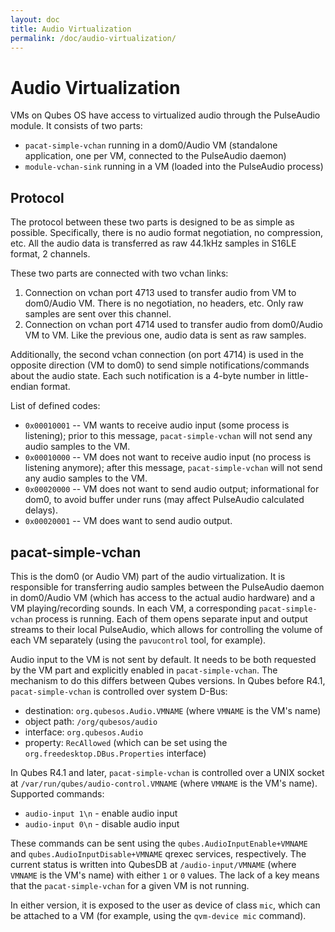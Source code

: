 ```yaml
---
layout: doc
title: Audio Virtualization
permalink: /doc/audio-virtualization/
---
```


Audio Virtualization
====================

VMs on Qubes OS have access to virtualized audio through the PulseAudio module.
It consists of two parts:

 - `pacat-simple-vchan` running in a dom0/Audio VM (standalone application, one per VM, connected to the PulseAudio daemon)
 - `module-vchan-sink` running in a VM (loaded into the PulseAudio process)

Protocol
--------

The protocol between these two parts is designed to be as simple as possible.
Specifically, there is no audio format negotiation, no compression, etc.
All the audio data is transferred as raw 44.1kHz samples in S16LE format, 2 channels.

These two parts are connected with two vchan links:

1. Connection on vchan port 4713 used to transfer audio from VM to dom0/Audio VM.
   There is no negotiation, no headers, etc.
   Only raw samples are sent over this channel.
2. Connection on vchan port 4714 used to transfer audio from dom0/Audio VM to VM.
   Like the previous one, audio data is sent as raw samples.

Additionally, the second vchan connection (on port 4714) is used in the opposite direction (VM to dom0) to send simple notifications/commands about the audio state.
Each such notification is a 4-byte number in little-endian format.

List of defined codes:

 - `0x00010001` -- VM wants to receive audio input (some process is listening); prior to this message, `pacat-simple-vchan` will not send any audio samples to the VM.
 - `0x00010000` -- VM does not want to receive audio input (no process is listening anymore); after this message, `pacat-simple-vchan` will not send any audio samples to the VM.
 - `0x00020000` -- VM does not want to send audio output; informational for dom0, to avoid buffer under runs (may affect PulseAudio calculated delays).
 - `0x00020001` -- VM does want to send audio output.

pacat-simple-vchan
------------------

This is the dom0 (or Audio VM) part of the audio virtualization.
It is responsible for transferring audio samples between the PulseAudio daemon in dom0/Audio VM (which has access to the actual audio hardware) and a VM playing/recording sounds.
In each VM, a corresponding `pacat-simple-vchan` process is running.
Each of them opens separate input and output streams to their local PulseAudio, which allows for controlling the volume of each VM separately (using the `pavucontrol` tool, for example).

Audio input to the VM is not sent by default.
It needs to be both requested by the VM part and explicitly enabled in `pacat-simple-vchan`.
The mechanism to do this differs between Qubes versions.
In Qubes before R4.1, `pacat-simple-vchan` is controlled over system D-Bus:

  - destination: `org.qubesos.Audio.VMNAME` (where `VMNAME` is the VM's name)
  - object path: `/org/qubesos/audio`
  - interface: `org.qubesos.Audio`
  - property: `RecAllowed` (which can be set using the `org.freedesktop.DBus.Properties` interface)

In Qubes R4.1 and later, `pacat-simple-vchan` is controlled over a UNIX socket at `/var/run/qubes/audio-control.VMNAME` (where `VMNAME` is the VM's name).
Supported commands:

  - `audio-input 1\n` - enable audio input
  - `audio-input 0\n` - disable audio input

These commands can be sent using the `qubes.AudioInputEnable+VMNAME` and `qubes.AudioInputDisable+VMNAME` qrexec services, respectively.
The current status is written into QubesDB at `/audio-input/VMNAME` (where `VMNAME` is the VM's name) with either `1` or `0` values.
The lack of a key means that the `pacat-simple-vchan` for a given VM is not running.

In either version, it is exposed to the user as device of class `mic`, which can be attached to a VM (for example, using the `qvm-device mic` command).

